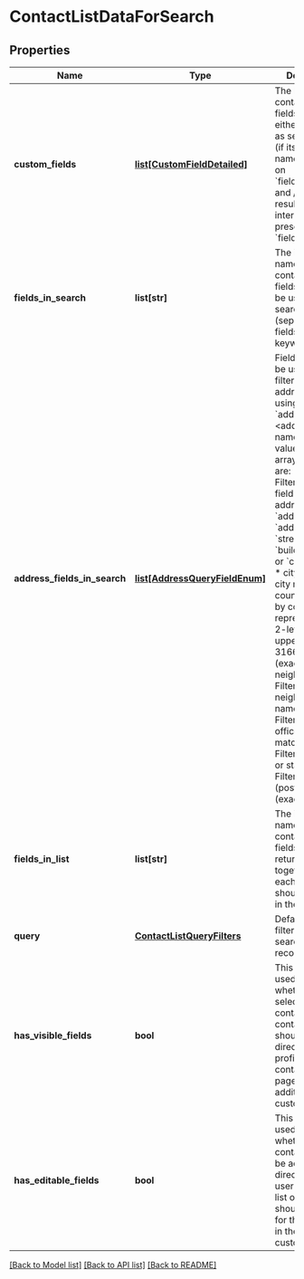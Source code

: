 # ContactListDataForSearch

## Properties
Name | Type | Description | Notes
------------ | ------------- | ------------- | -------------
**custom_fields** | [**list[CustomFieldDetailed]**](CustomFieldDetailed.md) | The list of contact custom fields that are either to be used as search filter (if its internal name is present on &#x60;fieldsInSearch&#x60;) and / or in the result list (if its internal name is present on &#x60;fieldsInList&#x60;)   | [optional] 
**fields_in_search** | **list[str]** | The internal names of the contact custom fields that should be used as search filters (separated fields, not keywords)  | [optional] 
**address_fields_in_search** | [**list[AddressQueryFieldEnum]**](AddressQueryFieldEnum.md) | Fields which can be used when filtering by user address, by using the &#x60;address.&lt;addressField&gt;&#x60; name Possibles values for each array element are: * address: Filters by any field in the street address: &#x60;addressLine1&#x60;, &#x60;addressLine2&#x60;, &#x60;street&#x60;, &#x60;buildingNumber&#x60; or &#x60;complement&#x60;   * city: Filters by city name * country: Filters by country, represented as 2-letter, uppercase, ISO 3166-1 code (exact match) * neighborhood: Filters by neighborhood name  * poBox: Filters by post-office box (exact match) * region: Filters by region or state * zip: Filters by zip (postal) code (exact match)  | [optional] 
**fields_in_list** | **list[str]** | The internal names of the contact custom fields that will be returned together with each record, and should be shown in the result list  | [optional] 
**query** | [**ContactListQueryFilters**](ContactListQueryFilters.md) | Default query filters for searching records  | [optional] 
**has_visible_fields** | **bool** | This flag can be used to know whether selecting a contact in the  contact list should show direclty the user profile or a contact details page to show additional custom fields.  | [optional] 
**has_editable_fields** | **bool** | This flag can be used to know whether the contact should be added directly to the user&#39;s contact list or a page should be shown for the user to fill in the contact custom fields.  | [optional] 

[[Back to Model list]](../README.md#documentation-for-models) [[Back to API list]](../README.md#documentation-for-api-endpoints) [[Back to README]](../README.md)


